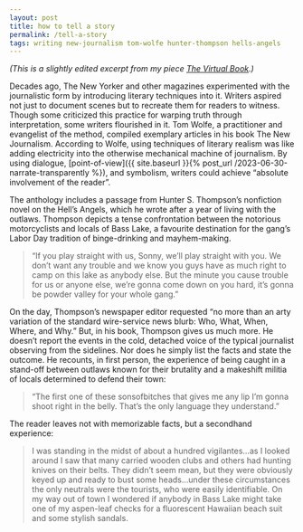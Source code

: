 ```yaml
---
layout: post
title: how to tell a story
permalink: /tell-a-story
tags: writing new-journalism tom-wolfe hunter-thompson hells-angels
---
```


*(This is a slightly edited excerpt from my piece [The Virtual Book](https://okjuan.medium.com/the-virtual-book-part-1-782ccd4cc360).)*
<!--more-->

Decades ago, The New Yorker and other magazines experimented with the journalistic form by introducing literary techniques into it. Writers aspired not just to document scenes but to recreate them for readers to witness. Though some criticized this practice for warping truth through interpretation, some writers flourished in it. Tom Wolfe, a practitioner and evangelist of the method, compiled exemplary articles in his book The New Journalism. According to Wolfe, using techniques of literary realism was like adding electricity into the otherwise mechanical machine of journalism. By using dialogue, [point-of-view]({{ site.baseurl }}{% post_url /2023-06-30-narrate-transparently %}), and symbolism, writers could achieve “absolute involvement of the reader”.

The anthology includes a passage from Hunter S. Thompson’s nonfiction novel on the Hell’s Angels, which he wrote after a year of living with the outlaws. Thompson depicts a tense confrontation between the notorious motorcyclists and locals of Bass Lake, a favourite destination for the gang’s Labor Day tradition of binge-drinking and mayhem-making.

> “If you play straight with us, Sonny, we’ll play straight with you. We don’t want any trouble and we know you guys have as much right to camp on this lake as anybody else. But the minute you cause trouble for us or anyone else, we’re gonna come down on you hard, it’s gonna be powder valley for your whole gang.”

On the day, Thompson’s newspaper editor requested “no more than an arty variation of the standard wire-service news blurb: Who, What, When, Where, and Why.” But, in his book, Thompson gives us much more. He doesn’t report the events in the cold, detached voice of the typical journalist observing from the sidelines. Nor does he simply list the facts and state the outcome. He recounts, in first person, the experience of being caught in a stand-off between outlaws known for their brutality and a makeshift militia of locals determined to defend their town:

> “The first one of these sonsofbitches that gives me any lip I’m gonna shoot right in the belly. That’s the only language they understand.”

The reader leaves not with memorizable facts, but a secondhand experience:

> I was standing in the midst of about a hundred vigilantes…as I looked around I saw that many carried wooden clubs and others had hunting knives on their belts. They didn’t seem mean, but they were obviously keyed up and ready to bust some heads…under these circumstances the only neutrals were the tourists, who were easily identifiable. On my way out of town I wondered if anybody in Bass Lake might take one of my aspen-leaf checks for a fluorescent Hawaiian beach suit and some stylish sandals.